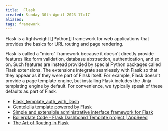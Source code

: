 ```yaml
---
title:  Flask
created: Sunday 30th April 2023 17:17
aliases: 
tags: framework
---
```

Flask is a lightweight [[Python]] framework for web applications that provides the basics for URL routing and page rendering.

Flask is called a "micro" framework because it doesn't directly provide features like form validation, database abstraction, authentication, and so on. Such features are instead provided by special Python packages called Flask extensions. The extensions integrate seamlessly with Flask so that they appear as if they were part of Flask itself. For example, Flask doesn't provide a page template engine, but installing Flask includes the Jinja templating engine by default. For convenience, we typically speak of these defaults as part of Flask.

- [Flask_template_auth_with_Dash](https://github.com/jimmybow/Flask_template_auth_with_Dash)
- [Gentelella template powered by Flask](https://github.com/afourmy/flask-gentelella)
- [Simple and extensible administrative interface framework for Flask](https://github.com/flask-admin/flask-admin)
- [Boilerplate Code - Flask Dashboard Template project | AppSeed](https://github.com/app-generator/boilerplate-code-flask-dashboard)
- [The Art of Routing in Flask](https://hackersandslackers.com/flask-routes/)